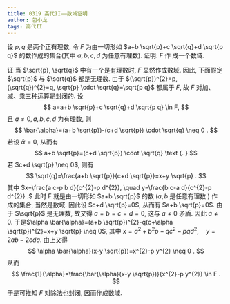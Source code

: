 ```yaml
---
title: 0319 高代II——数域证明
author: 包小龙
tags: 高代II
---
```




设 $p, q$ 是两个正有理数, 令 $F$ 为由一切形如 $a+b \sqrt{p}+c \sqrt{q}+d \sqrt{p q}$ 的数作成的集合(其中 $a, b, c, d$ 为任意有理数). 证明: $F$ 作 成一个数域.

<!--more-->



证 当 $\sqrt{p}, \sqrt{q}$ 中有一个是有理数时, $F$ 显然作成数域.
因此, 下面假定 $\sqrt{p}$ 与 $\sqrt{q}$ 都是无理数.
由于 $(\sqrt{p})^{2}=p,(\sqrt{q})^{2}=q, \sqrt{p} \cdot \sqrt{q}=\sqrt{p q}$ 都属于 $F$, 故 $F$ 对加、减、乘三种运算是封闭的.
设
$$
a=a+b \sqrt{p}+c \sqrt{q}+d \sqrt{p q} \in F,
$$
且 $a \neq 0, a, b, c, d$ 为有理数, 则
$$
\bar{\alpha}=(a+b \sqrt{p})-(c+d \sqrt{p}) \cdot \sqrt{q} \neq 0 .
$$
若设 $\bar{\alpha}=0$, 从而有
$$
a+b \sqrt{p}=(c+d \sqrt{p}) \cdot \sqrt{q} \text {. }
$$
若 $c+d \sqrt{p} \neq 0$, 则有
$$
\sqrt{q}=\frac{a+b \sqrt{p}}{c+d \sqrt{p}}=x+y \sqrt{p} .
$$
其中 $x=\frac{a c-p b d}{c^{2}-p d^{2}}, \quad y=\frac{b c-a d}{c^{2}-p d^{2}} .$
此时 $\mathrm{F}$ 就是由一切形如 $a+b \sqrt{p}$ 的数 $(a, b$ 是任意有理数 $)$ 作 成的集合, 当然是数域.
因此设 $c+d \sqrt{p}=0$, 从而有 $a+b \sqrt{p}=0$.
由于 $\sqrt{p}$ 是无理数, 故又得 $a=b=c=d=0$, 这与 $a \neq 0$ 矛盾.
因此 $\bar{a} \neq 0$. 于是$\alpha \bar{\alpha}=(a+b \sqrt{p})^{2}-q(c+\alpha \sqrt{p})^{2}=x+y \sqrt{p} \neq 0$, 其中 $x=a^{2}+b^{2} p-q c^{2}-p q d^{2}, \quad y=2 a b-2 c d q$.
由上又得
$$
\alpha \bar{\alpha}(x-y \sqrt{p})=x^{2}-p y^{2} \neq 0 .
$$
从而
$$
\frac{1}{\alpha}=\frac{\bar{\alpha}(x-y \sqrt{p})}{x^{2}-p y^{2}} \in F .
$$
于是可推知 $F$ 对除法也封闭, 因而作成数域.




